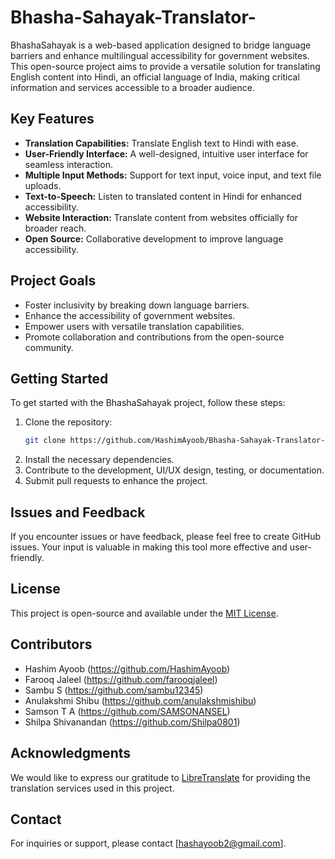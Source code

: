 # Bhasha-Sahayak-Translator-
BhashaSahayak is a web-based application designed to bridge language barriers and enhance multilingual accessibility for government websites. This open-source project aims to provide a versatile solution for translating English content into Hindi, an official language of India, making critical information and services accessible to a broader audience.

## Key Features
- **Translation Capabilities:** Translate English text to Hindi with ease.
- **User-Friendly Interface:** A well-designed, intuitive user interface for seamless interaction.
- **Multiple Input Methods:** Support for text input, voice input, and text file uploads.
- **Text-to-Speech:** Listen to translated content in Hindi for enhanced accessibility.
- **Website Interaction:** Translate content from websites officially for broader reach.
- **Open Source:** Collaborative development to improve language accessibility.

## Project Goals
- Foster inclusivity by breaking down language barriers.
- Enhance the accessibility of government websites.
- Empower users with versatile translation capabilities.
- Promote collaboration and contributions from the open-source community.

## Getting Started
To get started with the BhashaSahayak project, follow these steps:
1. Clone the repository:
   ```bash
   git clone https://github.com/HashimAyoob/Bhasha-Sahayak-Translator-.git
2. Install the necessary dependencies.
3. Contribute to the development, UI/UX design, testing, or documentation.
4. Submit pull requests to enhance the project.

## Issues and Feedback
If you encounter issues or have feedback, please feel free to create GitHub issues. Your input is valuable in making this tool more effective and user-friendly.

## License
This project is open-source and available under the [MIT License](LICENSE.md).

## Contributors
- Hashim Ayoob (https://github.com/HashimAyoob)
- Farooq Jaleel (https://github.com/farooqjaleel)
- Sambu S (https://github.com/sambu12345)
- Anulakshmi Shibu (https://github.com/anulakshmishibu)
- Samson T A (https://github.com/SAMSONANSEL)
- Shilpa Shivanandan (https://github.com/Shilpa0801)

## Acknowledgments
We would like to express our gratitude to [LibreTranslate](https://libretranslate.de/) for providing the translation services used in this project.

## Contact
For inquiries or support, please contact [hashayoob2@gmail.com].
